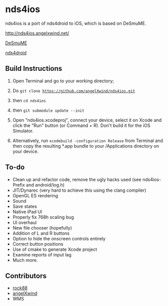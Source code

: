 nds4ios
=======

nds4ios is a port of nds4droid to iOS, which is based on DeSmuME.

http://nds4ios.angelxwind.net/

[DeSmuME](http://desmume.org/) 

[nds4droid](http://jeffq.com/blog/nds4droid/) 


Build Instructions
------------------------

1.  Open Terminal and go to your working directory;

2.  Do
<code>git clone https://github.com/angelXwind/nds4ios.git</code>

3.  then
    <code>cd nds4ios</code>

4.  then
    <code>git submodule update --init</code>

5. Open "nds4ios.xcodeproj", connect your device, select it on Xcode and click the "Run" button (or Command + R). Don't build it for the iOS Simulator.

6. Alternatively, run
    <code>xcodebuild -configuration Release</code>
   from Terminal and then copy the resulting *.app bundle to your /Applications directory on your device.


To-do
------------------------
* Clean up and refactor code, remove the ugly hacks used (see nds4ios-Prefix and android/log.h)
* JIT/Dynarec (very hard to achieve this using the clang compiler)
* OpenGL ES rendering
* Sound
* Save states
* Native iPad UI
* Properly fix 768h scaling bug
* UI overhaul
* New file chooser (hopefully)
* Addition of L and R buttons
* Option to hide the onscreen controls entirely
* Correct button positions
* Use of cmake to generate Xcode project
* Examine reports of input lag
* Much more.

Contributors
------------------------
* [rock88](http://rock88dev.blogspot.com/)
* [angelXwind](http://angelxwind.net/)
* WMS
